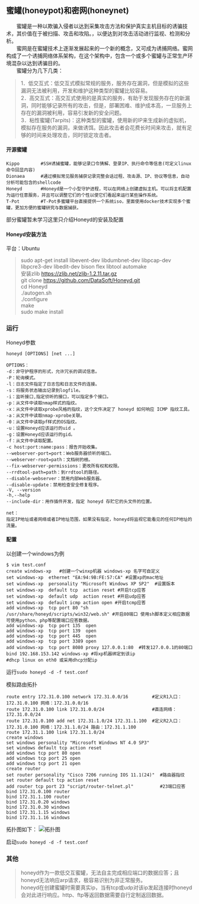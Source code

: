 
## 蜜罐(honeypot)和密网(honeynet)
&emsp;&emsp;蜜罐是一种以欺骗入侵者以达到采集攻击方法和保护真实主机目标的诱骗技术，其价值在于被扫描、攻击和攻陷。，以便达到对攻击活动进行监视、检测和分析。  
&emsp;&emsp;蜜网是在蜜罐技术上逐渐发展起来的一个新的概念，又可成为诱捕网络。蜜网构成了一个诱捕网络体系架构，在这个架构中，包含一个或多个蜜罐与正常生产环境混杂以达到诱骗目的。  
&emsp;&emsp;蜜罐分为几下几类：
>1．低交互式：低交互式模拟常规的服务，服务存在漏洞，但是模拟的这些漏洞无法被利用，开发和维护这种类型的蜜罐比较容易。   
2．高交互式：高交互式使用的是真实的服务，有助于发现服务存在的新漏洞，同时能够记录所有的攻击，但是，部署困难、维护成本高，一旦服务上存在的漏洞被利用，容易引发新的安全问题。  
3．粘性蜜罐(Tarpits)：这种类型的蜜罐，使用新的IP来生成新的虚拟机，模拟存在服务的漏洞，来做诱饵。因此攻击者会花费长时间来攻击，就有足够的时间来处理攻击，同时锁定攻击者。  


#### 开源蜜罐
```
Kippo        #SSH诱捕蜜罐，能够记录口令猜解、登录IP、执行命令等信息(可定义linux命令回显内容)
Dionaea      #通过模拟常见服务捕获记录完整会话过程、攻击源、IP、协议等信息，自动分析可能包含的shellcode
Honeyd       #Honeyd是一个小型守护进程，可以在网络上创建虚拟主机。可以将主机配置为运行任意服务，并且可以调整它们的个性以使它们看起来运行某些操作系统。
T-Pot        #T-Pot多蜜罐平台直接提供一个系统iso，里面使用docker技术实现多个蜜罐，更加方便的蜜罐研究与数据捕获。
```
部分蜜罐暂未学习这里只介绍Honeyd的安装及配置

#### Honeyd安装方法
平台：Ubuntu
>sudo apt-get install libevent-dev libdumbnet-dev libpcap-dev libpcre3-dev libedit-dev bison flex libtool automake  
安装zlib https://zlib.net/zlib-1.2.11.tar.gz  
git clone https://github.com/DataSoft/Honeyd.git  
cd Honeyd  
./autogen.sh  
./configure  
make  
sudo make install

### 运行
Honeyd参数
```
honeyd [OPTIONS] [net ...]

OPTIONS：
-d：非守护程序的形式，允许冗长的调试信息。
-P：轮询模式。
-l：日志文件指定了日志包和日志文件的连接。
-s：将服务状态输出记录到logfile。
-i：监听接口,指定侦听的接口，可以指定多个接口。
-p：从文件中读取nmap样式的指纹。
-x：从文件中读取xprobe风格的指纹，这个文件决定了 honeyd 如何响应 ICMP 指纹工具。
-a：从文件中读取nmap-xprobe关联。
-0：从文件中读取pf样式的OS指纹。
-u：设置Honeyd应该运行的uid 。
-g：设置Honeyd应该运行的gid。
-f：从文件中读取配置。
-c host:port:name:pass：报告开始收集。
--webserver-port=port：Web服务器侦听的端口。
--webserver-root=path：文档树的根。
--fix-webserver-permissions：更改所有权和权限。
--rrdtool-path=path：到rrdtool的路径。
--disable-webserver：禁用内部Web服务器。
--disable-update：禁用检查安全修复程序。
-V, --version
-h,--help
--include-dir：用作插件开发，指定 honeyd 存贮它的头文件的位置。

net：
指定IP地址或者网络或者IP地址范围，如果没有指定，honeyd将监视它能看见的任何IP地址的流量。
```
#### 配置
以创建一个windows为例
```
$ vim test.conf
create windows-xp   #创建一个winxp机器 windows-xp 名字可自定义
set windows-xp  ethernet "EA:94:9B:FE:57:CA" #设置xp的mac地址
set windows-xp  personality "Microsoft Windows XP SP2"  #设置版本
set windows-xp  default tcp  action reset #开启tcp应答
set windows-xp  default udp  action reset #开启udp应答
set windows-xp  default icmp action open #开启tcmp应答
add windows-xp  tcp port 80 "sh /usr/share/honeyd/scripts/win32/web.sh" #开启80端口 使用sh脚本定义相应数据 可使用python、php等配置端口应答数据。
add windows-xp  tcp port 135  open
add windows-xp  tcp port 139  open
add windows-xp  tcp port 445  open
add windows-xp  tcp port 3389 open
add windows-xp  tcp port 8080 proxy 127.0.0.1:80  #转发127.0.0.1的80端口
bind 192.168.153.142 windows-xp #将xp机器绑定到该ip
#dhcp linux on eth0 或采用dhcp分配ip
```
运行```sudo honeyd -d -f test.conf```

模拟路由拓扑
```
route entry 172.31.0.100 network 172.31.0.0/16         #定义R1入口：172.31.0.100 网络：172.31.0.0/16
route 172.31.0.100 link 172.31.0.0/24                  #直连网络：172.31.0.0/24
route 172.31.0.100 add net 172.31.1.0/24 172.31.1.100  #定义R2入口：172.31.0.100 网络：172.31.1.0/24 路由：172.31.1.100
route 172.31.1.100 link 172.31.1.0/24
create windows
set windows personality "Microsoft Windows NT 4.0 SP3"
set windows default tcp action reset
add windows tcp port 80 open
add windows tcp port 25 open
add windows tcp port 21 open
create router
set router personality "Cisco 7206 running IOS 11.1(24)"  #路由器指纹
set router default tcp action reset
add router tcp port 23 "script/router-telnet.pl"          #23端口应答
bind 172.31.0.100 router
bind 172.31.1.100 router
bind 172.31.0.20 windows
bind 172.31.0.30 windows
bind 172.31.1.15 windows
bind 172.31.1.16 windows
```
拓扑图如下：
![拓扑图](https://raw.githubusercontent.com/wz1st/test/master/image/41530077_1.jpg)  

启动```sudo honeyd -d -f test.conf```

### 其他
>honeyd作为一款低交互蜜罐，无法自主完成相应端口的数据应答；且honeyd无法响应arp请求，极容易识别为非正常服务。    
honeyd在创建蜜罐时需要真实ip，当有tcp或udp对该ip发起连接时honeyd会对此进行响应。http、ftp等返回数据需要自行定制返回数据。
